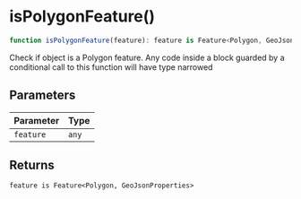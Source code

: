 # isPolygonFeature()

```ts
function isPolygonFeature(feature): feature is Feature<Polygon, GeoJsonProperties>
```

Check if object is a Polygon feature.  Any code inside a block guarded by a conditional call to this function will have type narrowed

## Parameters

| Parameter | Type |
| ------ | ------ |
| `feature` | `any` |

## Returns

`feature is Feature<Polygon, GeoJsonProperties>`
